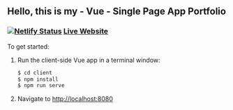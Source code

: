 ## Hello, this is my - Vue - Single Page App Portfolio
###  [![Netlify Status](https://api.netlify.com/api/v1/badges/5346886c-e129-413b-85a3-ac422f65eceb/deploy-status)](https://app.netlify.com/sites/lukefairbanks/deploys) [Live Website](https://lukefairbanks.netlify.app)

To get started:

1. Run the client-side Vue app in a terminal window:

    ```sh
    $ cd client
    $ npm install
    $ npm run serve
    ```

2. Navigate to [http://localhost:8080](http://localhost:8080)

